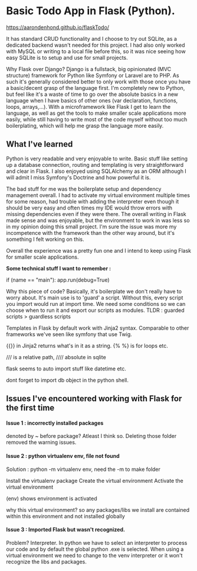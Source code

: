 # Basic Todo App in Flask (Python).

https://aarondenhond.github.io/flaskTodo/

It has standard CRUD functionality and I choose to try out SQLite, as a dedicated backend wasn't needed for this project.
I had also only worked with MySQL or writing to a local file before this, so it was nice seeing how easy SQLite is to setup
and use for small projects.

Why Flask over Django? Django is a fullstack, big opinionated (MVC structure) framework for Python like Symfony or Laravel are to PHP.
As such it's generally considered better to only work with those once you have a basic/decent grasp of the language first. I'm completely
new to Python, but feel like it's a waste of time to go over the absolute basics in a new language when I have basics of other ones
(var declaration, functions, loops, arrays,...). With a microframework like Flask I get to learn the language, as well as get the tools 
to make smaller scale applications more easily, while still having to write most of the code myself without too much boilerplating, which will
help me grasp the language more easily.

## What I've learned

Python is very readable and very enjoyable to write. 
Basic stuff like setting up a database connection, routing and templating
is very straightforward and clear in Flask. I also enjoyed using SQLAlchemy as an ORM although I will admit I miss
Symfony's Doctrine and how powerful it is.

The bad stuff for me was the boilerplate setup and dependency management overall. I had to activate my virtual
environment multiple times for some reason, had trouble with adding the interpreter even though it should be very easy
and often times my IDE would throw errors with missing dependencies even if they were there.
The overall writing in Flask made sense and was enjoyable, but the environment to work in was less so in my opinion doing this small project.
I'm sure the issue was more my incompetence with the framework than the other way around, but it's something I felt working on this.

Overall the experience was a pretty fun one and I intend to keep using Flask for smaller scale applications.

**Some technical stuff I want to remember :** 

if (name == "main"):
    app.run(debug=True)

Why this piece of code?
Basically, it's boilerplate we don't really have to worry about. It's main use is to 'guard' a script. Without this, every script you import 
would run at import time. We need some conditions so we can choose when to run it and export our scripts as modules. TLDR : guarded scripts > guardless scripts

Templates in Flask by default work with Jinja2 syntax. Comparable to other frameworks we've seen like symfony that use Twig.

{{}} in Jinja2 returns what's in it as a string. {% %} is for loops etc.

/// is a relative path, //// absolute in sqlite

flask seems to auto import stuff like datetime etc. 

dont forget to import db object in the python shell.


## Issues I've encountered working with Flask for the first time 

#### Issue 1 : incorrectly installed packages 
denoted by ~ before package? 
Atleast I think so.
Deleting those folder removed the warning issues.

#### Issue 2 : python virtualenv env, file not found
Solution : python -m virtualenv env, need the -m to make folder

Install the virtualenv package
Create the virtual environment
Activate the virtual environment

(env) shows environment is activated

why this virtual environment? so any packages/libs we install are contained within this environment and not installed globally

#### Issue 3 : Imported Flask but wasn't recognized.
Problem? Interpreter. In python we have to select an interpreter to process our code and by default the global python .exe is selected.
When using a virtual environment we need to change to the venv interpreter or it won't recognize the libs and packages.

